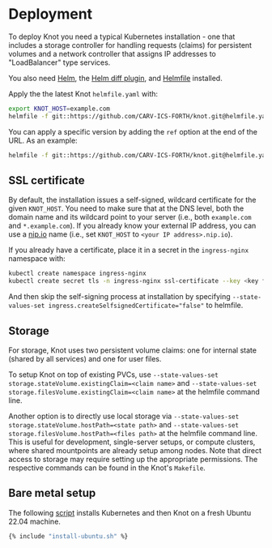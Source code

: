 # Deployment

To deploy Knot you need a typical Kubernetes installation - one that includes a storage controller for handling requests (claims) for persistent volumes and a network controller that assigns IP addresses to "LoadBalancer" type services.

You also need [Helm](https://helm.sh), the [Helm diff plugin](https://github.com/databus23/helm-diff), and [Helmfile](https://github.com/roboll/helmfile) installed.

Apply the the latest Knot `helmfile.yaml` with:
```bash
export KNOT_HOST=example.com
helmfile -f git::https://github.com/CARV-ICS-FORTH/knot.git@helmfile.yaml sync
```

You can apply a specific version by adding the `ref` option at the end of the URL. As an example:
```bash
helmfile -f git::https://github.com/CARV-ICS-FORTH/knot.git@helmfile.yaml?ref=v4.0.0 sync
```

## SSL certificate

By default, the installation issues a self-signed, wildcard certificate for the given `KNOT_HOST`. You need to make sure that at the DNS level, both the domain name and its wildcard point to your server (i.e., both `example.com` and `*.example.com`). If you already know your external IP address, you can use a [nip.io](http://nip.io) name (i.e., set `KNOT_HOST` to `<your IP address>.nip.io`).

If you already have a certificate, place it in a secret in the `ingress-nginx` namespace with:
```bash
kubectl create namespace ingress-nginx
kubectl create secret tls -n ingress-nginx ssl-certificate --key <key file> --cert <crt file>
```

And then skip the self-signing process at installation by specifying `--state-values-set ingress.createSelfsignedCertificate="false"` to helmfile.

## Storage

For storage, Knot uses two persistent volume claims: one for internal state (shared by all services) and one for user files.

To setup Knot on top of existing PVCs, use `--state-values-set storage.stateVolume.existingClaim=<claim name>` and `--state-values-set storage.filesVolume.existingClaim=<claim name>` at the helmfile command line.

Another option is to directly use local storage via `--state-values-set storage.stateVolume.hostPath=<state path>` and `--state-values-set storage.filesVolume.hostPath=<files path>` at the helmfile command line. This is useful for development, single-server setups, or compute clusters, where shared mountpoints are already setup among nodes. Note that direct access to storage may require setting up the appropriate permissions. The respective commands can be found in the Knot's `Makefile`.

## Bare metal setup

The following [script](install-ubuntu.sh) installs Kubernetes and then Knot on a fresh Ubuntu 22.04 machine.
```bash
{% include "install-ubuntu.sh" %}
```
